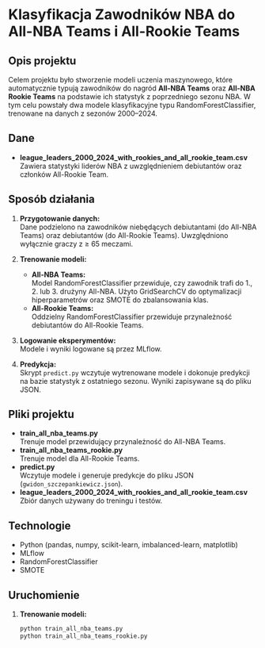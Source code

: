 # Klasyfikacja Zawodników NBA do All-NBA Teams i All-Rookie Teams

## Opis projektu

Celem projektu było stworzenie modeli uczenia maszynowego, które automatycznie typują zawodników do nagród **All-NBA Teams** oraz **All-NBA Rookie Teams** na podstawie ich statystyk z poprzedniego sezonu NBA. W tym celu powstały dwa modele klasyfikacyjne typu RandomForestClassifier, trenowane na danych z sezonów 2000–2024.

## Dane

- **league_leaders_2000_2024_with_rookies_and_all_rookie_team.csv**  
  Zawiera statystyki liderów NBA z uwzględnieniem debiutantów oraz członków All-Rookie Team.

## Sposób działania

1. **Przygotowanie danych:**  
   Dane podzielono na zawodników niebędących debiutantami (do All-NBA Teams) oraz debiutantów (do All-Rookie Teams). Uwzględniono wyłącznie graczy z ≥ 65 meczami.

2. **Trenowanie modeli:**
   - **All-NBA Teams:**  
     Model RandomForestClassifier przewiduje, czy zawodnik trafi do 1., 2. lub 3. drużyny All-NBA. Użyto GridSearchCV do optymalizacji hiperparametrów oraz SMOTE do zbalansowania klas.
   - **All-Rookie Teams:**  
     Oddzielny RandomForestClassifier przewiduje przynależność debiutantów do All-Rookie Teams.

3. **Logowanie eksperymentów:**  
   Modele i wyniki logowane są przez MLflow.

4. **Predykcja:**  
   Skrypt `predict.py` wczytuje wytrenowane modele i dokonuje predykcji na bazie statystyk z ostatniego sezonu. Wyniki zapisywane są do pliku JSON.

## Pliki projektu

- **train_all_nba_teams.py**  
  Trenuje model przewidujący przynależność do All-NBA Teams.
- **train_all_nba_teams_rookie.py**  
  Trenuje model dla All-Rookie Teams.
- **predict.py**  
  Wczytuje modele i generuje predykcje do pliku JSON (`gwidon_szczepankiewicz.json`).
- **league_leaders_2000_2024_with_rookies_and_all_rookie_team.csv**  
  Zbiór danych używany do treningu i testów.

## Technologie

- Python (pandas, numpy, scikit-learn, imbalanced-learn, matplotlib)
- MLflow
- RandomForestClassifier
- SMOTE

## Uruchomienie

1. **Trenowanie modeli:**
   ```bash
   python train_all_nba_teams.py
   python train_all_nba_teams_rookie.py
